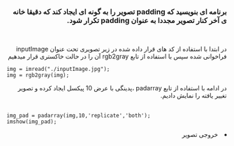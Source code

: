 <div dir="rtl">
<h3>برنامه ای بنویسید که padding تصویر را به گونه ای ایجاد کند که دقیقا خانه ی آخر کنار تصویر مجددا به عنوان padding تکرار شود.</h3><br/>


در ابتدا با استفاده از کد های قرار داده شده در زیر تصویری تحت عنوان inputImage فراخوانی شده سپس با استفاده از تابع rgb2gray آن را در حالت خاکستری قرار میدهیم
  
  </div>
  

```
img = imread("./inputImage.jpg");
img = rgb2gray(img);
```
<div dir="rtl">
در ادامه با استفاده از تابع padarray ،پدینگی با عرض 10 پیکسل ایجاد کرده و تصویر تغییر یافته را نمایش دادیم.
  

  </div><br/>



```
img_pad = padarray(img,10,'replicate','both');
imshow(img_pad);
```
<div dir="rtl">

<li>
خروجی تصویر
</li>

<img scr="./output.png" />


</div>
